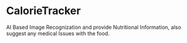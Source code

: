 # CalorieTracker
AI Based Image Recognization and provide Nutritional Information, also suggest any medical Issues with the food.
